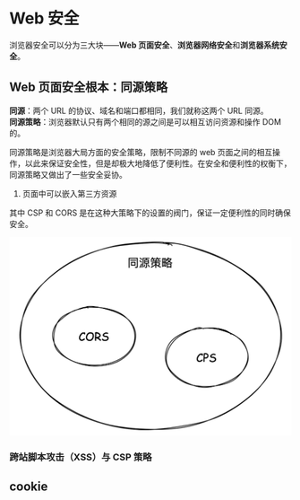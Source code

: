 # Web 安全

浏览器安全可以分为三大块——**Web 页面安全**、**浏览器网络安全**和**浏览器系统安全**。

## Web 页面安全根本：同源策略

**同源**：两个 URL 的协议、域名和端口都相同，我们就称这两个 URL 同源。  
**同源策略**：浏览器默认只有两个相同的源之间是可以相互访问资源和操作 DOM 的。

同源策略是浏览器大局方面的安全策略，限制不同源的 web 页面之间的相互操作，以此来保证安全性，但是却极大地降低了便利性。在安全和便利性的权衡下，同源策略又做出了一些安全妥协。

1. 页面中可以嵌入第三方资源





其中 CSP 和 CORS 是在这种大策略下的设置的阀门，保证一定便利性的同时确保安全。

![图 8](./images/4b690f39c941560efb2f990d09c90d3dda3f0a161c7d2451f47827864f8b1432.png)  

### 跨站脚本攻击（XSS）与 CSP 策略


## cookie